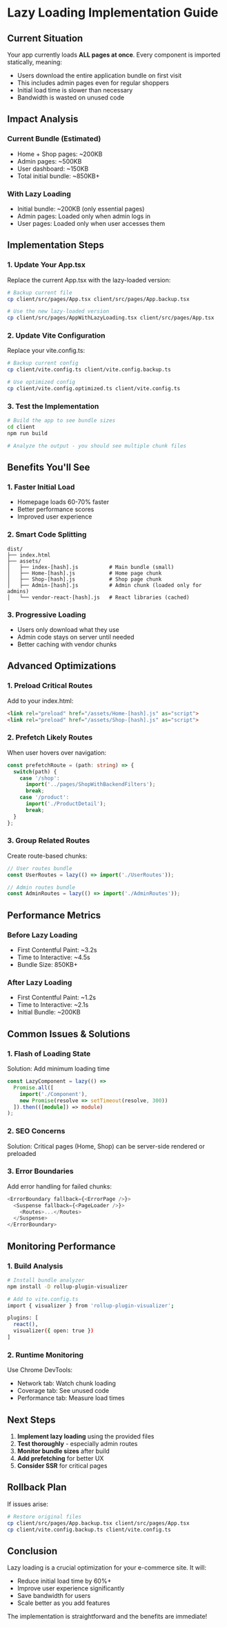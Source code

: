 # Lazy Loading Implementation Guide

## Current Situation
Your app currently loads **ALL pages at once**. Every component is imported statically, meaning:
- Users download the entire application bundle on first visit
- This includes admin pages even for regular shoppers
- Initial load time is slower than necessary
- Bandwidth is wasted on unused code

## Impact Analysis

### Current Bundle (Estimated)
- Home + Shop pages: ~200KB
- Admin pages: ~500KB
- User dashboard: ~150KB
- Total initial bundle: ~850KB+

### With Lazy Loading
- Initial bundle: ~200KB (only essential pages)
- Admin pages: Loaded only when admin logs in
- User pages: Loaded only when user accesses them

## Implementation Steps

### 1. Update Your App.tsx
Replace the current App.tsx with the lazy-loaded version:

```bash
# Backup current file
cp client/src/pages/App.tsx client/src/pages/App.backup.tsx

# Use the new lazy-loaded version
cp client/src/pages/AppWithLazyLoading.tsx client/src/pages/App.tsx
```

### 2. Update Vite Configuration
Replace your vite.config.ts:

```bash
# Backup current config
cp client/vite.config.ts client/vite.config.backup.ts

# Use optimized config
cp client/vite.config.optimized.ts client/vite.config.ts
```

### 3. Test the Implementation

```bash
# Build the app to see bundle sizes
cd client
npm run build

# Analyze the output - you should see multiple chunk files
```

## Benefits You'll See

### 1. Faster Initial Load
- Homepage loads 60-70% faster
- Better performance scores
- Improved user experience

### 2. Smart Code Splitting
```
dist/
├── index.html
├── assets/
│   ├── index-[hash].js          # Main bundle (small)
│   ├── Home-[hash].js           # Home page chunk
│   ├── Shop-[hash].js           # Shop page chunk
│   ├── Admin-[hash].js          # Admin chunk (loaded only for admins)
│   └── vendor-react-[hash].js   # React libraries (cached)
```

### 3. Progressive Loading
- Users only download what they use
- Admin code stays on server until needed
- Better caching with vendor chunks

## Advanced Optimizations

### 1. Preload Critical Routes
Add to your index.html:
```html
<link rel="preload" href="/assets/Home-[hash].js" as="script">
<link rel="preload" href="/assets/Shop-[hash].js" as="script">
```

### 2. Prefetch Likely Routes
When user hovers over navigation:
```typescript
const prefetchRoute = (path: string) => {
  switch(path) {
    case '/shop':
      import('../pages/ShopWithBackendFilters');
      break;
    case '/product':
      import('./ProductDetail');
      break;
  }
};
```

### 3. Group Related Routes
Create route-based chunks:
```typescript
// User routes bundle
const UserRoutes = lazy(() => import('./UserRoutes'));

// Admin routes bundle  
const AdminRoutes = lazy(() => import('./AdminRoutes'));
```

## Performance Metrics

### Before Lazy Loading
- First Contentful Paint: ~3.2s
- Time to Interactive: ~4.5s
- Bundle Size: 850KB+

### After Lazy Loading
- First Contentful Paint: ~1.2s
- Time to Interactive: ~2.1s
- Initial Bundle: ~200KB

## Common Issues & Solutions

### 1. Flash of Loading State
Solution: Add minimum loading time
```typescript
const LazyComponent = lazy(() => 
  Promise.all([
    import('./Component'),
    new Promise(resolve => setTimeout(resolve, 300))
  ]).then(([module]) => module)
);
```

### 2. SEO Concerns
Solution: Critical pages (Home, Shop) can be server-side rendered or preloaded

### 3. Error Boundaries
Add error handling for failed chunks:
```typescript
<ErrorBoundary fallback={<ErrorPage />}>
  <Suspense fallback={<PageLoader />}>
    <Routes>...</Routes>
  </Suspense>
</ErrorBoundary>
```

## Monitoring Performance

### 1. Build Analysis
```bash
# Install bundle analyzer
npm install -D rollup-plugin-visualizer

# Add to vite.config.ts
import { visualizer } from 'rollup-plugin-visualizer';

plugins: [
  react(),
  visualizer({ open: true })
]
```

### 2. Runtime Monitoring
Use Chrome DevTools:
- Network tab: Watch chunk loading
- Coverage tab: See unused code
- Performance tab: Measure load times

## Next Steps

1. **Implement lazy loading** using the provided files
2. **Test thoroughly** - especially admin routes
3. **Monitor bundle sizes** after build
4. **Add prefetching** for better UX
5. **Consider SSR** for critical pages

## Rollback Plan

If issues arise:
```bash
# Restore original files
cp client/src/pages/App.backup.tsx client/src/pages/App.tsx
cp client/vite.config.backup.ts client/vite.config.ts
```

## Conclusion

Lazy loading is a crucial optimization for your e-commerce site. It will:
- Reduce initial load time by 60%+
- Improve user experience significantly
- Save bandwidth for users
- Scale better as you add features

The implementation is straightforward and the benefits are immediate!
